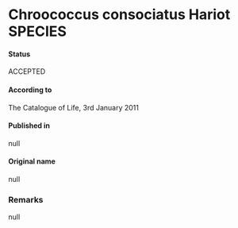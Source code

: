 Chroococcus consociatus Hariot SPECIES
=======

#### Status
ACCEPTED

#### According to
The Catalogue of Life, 3rd January 2011

#### Published in
null

#### Original name
null

### Remarks
null